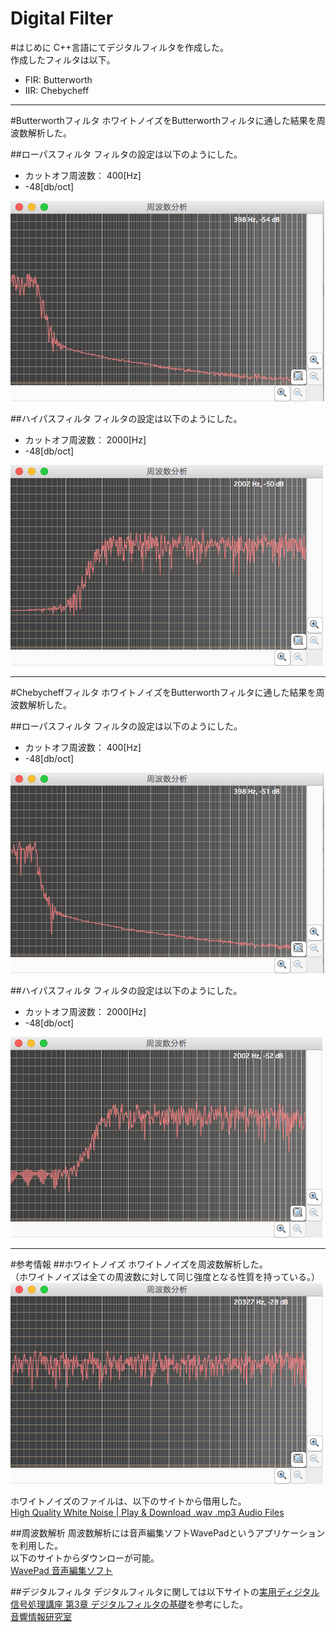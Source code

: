 Digital Filter
====================
#はじめに
C++言語にてデジタルフィルタを作成した。  
作成したフィルタは以下。

- FIR: Butterworth
- IIR: Chebycheff

----

#Butterworthフィルタ
ホワイトノイズをButterworthフィルタに通した結果を周波数解析した。

##ローパスフィルタ
フィルタの設定は以下のようにした。

- カットオフ周波数： 400[Hz]
- -48[db/oct]

![Butterworth Low-pass -48dB/oct](./img/Butterworth_lowpass_48dB.png)

##ハイパスフィルタ
フィルタの設定は以下のようにした。

- カットオフ周波数： 2000[Hz]
- -48[db/oct]

![Butterworth High-pass -48dB/oct](./img/Butterworth_highpass_48dB.png)

----

#Chebycheffフィルタ
ホワイトノイズをButterworthフィルタに通した結果を周波数解析した。

##ローパスフィルタ
フィルタの設定は以下のようにした。

- カットオフ周波数： 400[Hz]
- -48[db/oct]

![Chebycheff Low-pass -48dB/oct](./img/Chebycheff_lowpass_48dB.png)

##ハイパスフィルタ
フィルタの設定は以下のようにした。

- カットオフ周波数： 2000[Hz]
- -48[db/oct]

![Chebycheff High-pass -48dB/oct](./img/Chebycheff_highpass_48dB.png)

----

#参考情報
##ホワイトノイズ
ホワイトノイズを周波数解析した。  
（ホワイトノイズは全ての周波数に対して同じ強度となる性質を持っている。）  
![whitenoise](./img/WhiteNoise.png)

ホワイトノイズのファイルは、以下のサイトから借用した。  
[High Quality White Noise | Play & Download .wav .mp3 Audio Files](http://www.audiocheck.net/testtones_whitenoise.php)

##周波数解析
周波数解析には音声編集ソフトWavePadというアプリケーションを利用した。  
以下のサイトからダウンローが可能。  
[WavePad 音声編集ソフト](http://www.nch.com.au/wavepad/jp/index.html?gclid=CLbS3J3y9MMCFRWSvQodjjYAqw)

##デジタルフィルタ
デジタルフィルタに関しては以下サイトの[実用ディジタル信号処理講座 第3章 デジタルフィルタの基礎](http://www.sound.sie.dendai.ac.jp/dsp/Text/PDF/Chap3.pdf)を参考にした。  
[音響情報研究室](http://www.sound.sie.dendai.ac.jp/index-j.html)

